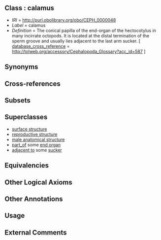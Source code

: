 
## Class : calamus

 * *IRI* = http://purl.obolibrary.org/obo/CEPH_0000048
 * *Label* = calamus
 * *Definition* = The conical papilla of the end-organ of the hectocotylus in many incirrate octopods. It is located at the distal termination of the sperm groove and usually lies adjacent to the last arm sucker. [ [database_cross_reference](../../ef/oboInOwl#hasDbXref.md) = http://tolweb.org/accessory/Cephalopoda_Glossary?acc_id=587 ]

## Synonyms


## Cross-references


## Subsets


## Superclasses

 * [surface structure](../../UBERON/02/UBERON_0003102.md)
 * [reproductive structure](../../UBERON/56/UBERON_0005156.md)
 * [male anatomical structure](../../UBERON/03/UBERON_0014403.md)
 * [part_of](../../BFO/50/BFO_0000050.md) some [end organ](../../CEPH/98/CEPH_0000098.md)
 * [adjacent to](../../RO/20/RO_0002220.md) some [sucker](../../CEPH/48/CEPH_0000248.md)

## Equivalencies


## Other Logical Axioms


## Other Annotations


## Usage


## External Comments

